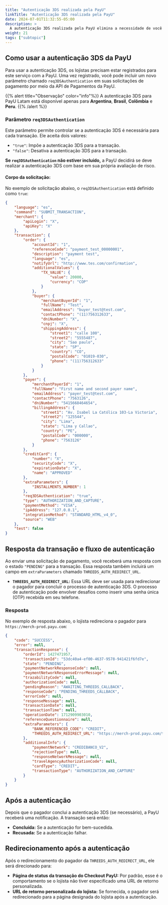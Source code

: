 ```yaml
---
title: "Autenticação 3DS realizada pela PayU"
linkTitle: "Autenticação 3DS realizada pela PayU"
date: 2024-07-01T11:32:55-05:00
description: >
  A autenticação 3DS realizada pela PayU elimina a necessidade de você gerenciar o processo de integração 3DS. A PayU cuida de tudo, desde a comunicação com o banco emissor até o gerenciamento do fluxo de autenticação.  
weight: 21
tags: ["subtopic"]
---
```


## Como usar a autenticação 3DS da PayU

Para usar a autenticação 3DS, os lojistas precisam estar registrados para este serviço com a PayU. Uma vez registrado, você pode incluir um novo parâmetro chamado `req3DSAuthentication` em suas solicitações de pagamento por meio da API de Pagamentos da PayU.

{{% alert title="Observação" color="info"%}}
A autenticação 3DS para PayU Latam está disponível apenas para **Argentina**, **Brasil**, **Colômbia** e **Peru**.
{{% /alert %}}

### Parâmetro `req3DSAuthentication`

Este parâmetro permite controlar se a autenticação 3DS é necessária para cada transação. Ele aceita dois valores:

* `"true"`: Impõe a autenticação 3DS para a transação.
* `"false"`: Desativa a autenticação 3DS para a transação.

**Se `req3DSAuthentication` não estiver incluído,** a PayU decidirá se deve realizar a autenticação 3DS com base em sua própria avaliação de risco.

#### Corpo da solicitação:
No exemplo de solicitação abaixo, o `req3DSAuthentication` está definido como `true`:

```JSON
{
    "language": "es",
    "command": "SUBMIT_TRANSACTION",
    "merchant": {
        "apiLogin": "X",
        "apiKey": "X"
    },
    "transaction": {
        "order": {
            "accountId": "1",
            "referenceCode": "payment_test_00000001",
            "description": "payment test",
            "language": "es",
            "notifyUrl": "http://www.tes.com/confirmation",
            "additionalValues": {
                "TX_VALUE": {
                    "value": 20000,
                    "currency": "COP"
                }
            },
            "buyer": {
                "merchantBuyerId": "1",
                "fullName": "Test",
                "emailAddress": "buyer_test@test.com",
                "contactPhone": "(11)756312633",
                "dniNumber": "X",
                "cnpj": "X",
                "shippingAddress": {
                    "street1": "calle 100",
                    "street2": "5555487",
                    "city": "Sao paulo",
                    "state": "SP",
                    "country": "CO",
                    "postalCode": "01019-030",
                    "phone": "(11)756312633"
                }
            }
        },
        "payer": {
            "merchantPayerId": "1",
            "fullName": "First name and second payer name",
            "emailAddress": "payer_test@test.com",
            "contactPhone": "7563126",
            "dniNumber": "5415668464654",
            "billingAddress": {
                "street1": "Av. Isabel La Católica 103-La Victoria",
                "street2": "125544",
                "city": "Lima",
                "state": "Lima y Callao",
                "country": "PE",
                "postalCode": "000000",
                "phone": "7563126"
            }
        },
        "creditCard": {
            "number": "X",
            "securityCode": "X",
            "expirationDate": "X",
            "name": "APPROVED"
        },
        "extraParameters": {
            "INSTALLMENTS_NUMBER": 1
        },
        "req3DSAuthentication": "true",
        "type": "AUTHORIZATION_AND_CAPTURE",
        "paymentMethod": "VISA",
        "ipAddress": "127.0.0.1",
        "integrationMethod": "STANDARD_HTML_v4_0",
        "source": "WEB"
    },
    "test": false
}
```

## Resposta da transação e fluxo de autenticação

Ao enviar uma solicitação de pagamento, você receberá uma resposta com o estado `"PENDING"` para a transação. Essa resposta também incluirá um campo em `extraParameters` chamado `THREEDS_AUTH_REDIRECT_URL`.

* **`THREEDS_AUTH_REDIRECT_URL`:** Essa URL deve ser usada para redirecionar o pagador para concluir o processo de autenticação 3DS. O processo de autenticação pode envolver desafios como inserir uma senha única (OTP) recebida em seu telefone.

### Resposta

No exemplo de resposta abaixo, o lojista redireciona o pagador para `https://merch-prod.payu.com`:

```JSON
{
    "code": "SUCCESS",
    "error": null,
    "transactionResponse": {
        "orderId": 1427471957,
        "transactionId": "53dc40a4-ef00-4637-9578-941421f6fd7e",
        "state": "PENDING",
        "paymentNetworkResponseCode": null,
        "paymentNetworkResponseErrorMessage": null,
        "trazabilityCode": null,
        "authorizationCode": null,
        "pendingReason": "AWAITING_THREEDS_CALLBACK",
        "responseCode": "PENDING_THREEDS_CALLBACK",
        "errorCode": null,
        "responseMessage": null,
        "transactionDate": null,
        "transactionTime": null,
        "operationDate": 1712909903010,
        "referenceQuestionnaire": null,
        "extraParameters": {
            "BANK_REFERENCED_CODE": "CREDIT",
            "THREEDS_AUTH_REDIRECT_URL": "https://merch-prod.payu.com/threeds/?authenticationId=6c38fbd4-e643-49e6-be75-1okhfe02a71"
        },
        "additionalInfo": {
            "paymentNetwork": "CREDIBANCO_V2",
            "rejectionType": null,
            "responseNetworkMessage": null,
            "travelAgencyAuthorizationCode": null,
            "cardType": "CREDIT",
            "transactionType": "AUTHORIZATION_AND_CAPTURE"
        }
    }
}
```

## Após a autenticação
Depois que o pagador conclui a autenticação 3DS (se necessário), a PayU receberá uma notificação. A transação será então:

* **Concluída:** Se a autenticação for bem-sucedida.
* **Recusada:** Se a autenticação falhar.

## Redirecionamento após a autenticação
Após o redirecionamento do pagador da `THREEDS_AUTH_REDIRECT_URL`, ele será direcionado para:

* **Página de status da transação do Checkout PayU:** Por padrão, esse é o comportamento se o lojista não tiver especificado uma URL de retorno personalizada.
* **URL de retorno personalizada do lojista:** Se fornecida, o pagador será redirecionado para a página designada do lojista após a autenticação.

